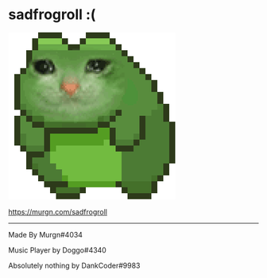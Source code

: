 # sadfrogroll :(
![sadfrogroll](https://github.com/Murgn/sadfrogroll/blob/main/Images/sadfrogroll.gif)

https://murgn.com/sadfrogroll
***
Made By Murgn#4034

Music Player by Doggo#4340

Absolutely nothing by DankCoder#9983
